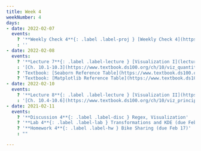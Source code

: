 ```yaml
---
title: Week 4
weekNumber: 4
days:
- date: 2022-02-07
  events:
    ? '**Weekly Check 4**{: .label .label-proj } [Weekly Check 4](https://docs.google.com/forms/d/e/1FAIpQLSeb5a-6vu4JdxWKiNqdOiZ8NJRqH8n50bQ58nMZmsZ3mZAlsQ/viewform?usp=sf_link) (due Feb 14)'
    : ''
- date: 2022-02-08
  events:
    ? '**Lecture 7**{: .label .label-lecture } [Visualization I](lecture/lec07)'
    : '[Ch. 10.1-10.3](https://www.textbook.ds100.org/ch/10/viz_quantitative.html)'
    ? 'Textbook: [Seaborn Reference Table](https://www.textbook.ds100.org/ch/a04/ref_seaborn.html)'
    ? 'Textbook: [Matplotlib Reference Table](https://www.textbook.ds100.org/ch/a04/ref_matplotlib.html)'
- date: 2022-02-10
  events:
    ? '**Lecture 8**{: .label .label-lecture } [Visualization II](https://docs.google.com/presentation/d/1W5PoZ-SwxjpFMrCblOHDqutCP7v4RGNf2s8rnz6d8ak/edit?usp=sharing)'
    : '[Ch. 10.4-10.6](https://www.textbook.ds100.org/ch/10/viz_principles.html)'
- date: 2021-02-11
  events:
    ? '**Discussion 4**{: .label .label-disc } Regex, Visualization'
    ? '**Lab 4**{: .label .label-lab } Transformations and KDE (due Feb 15)'
    ? '**Homework 4**{: .label .label-hw } Bike Sharing (due Feb 17)'
    : ""

---
```


